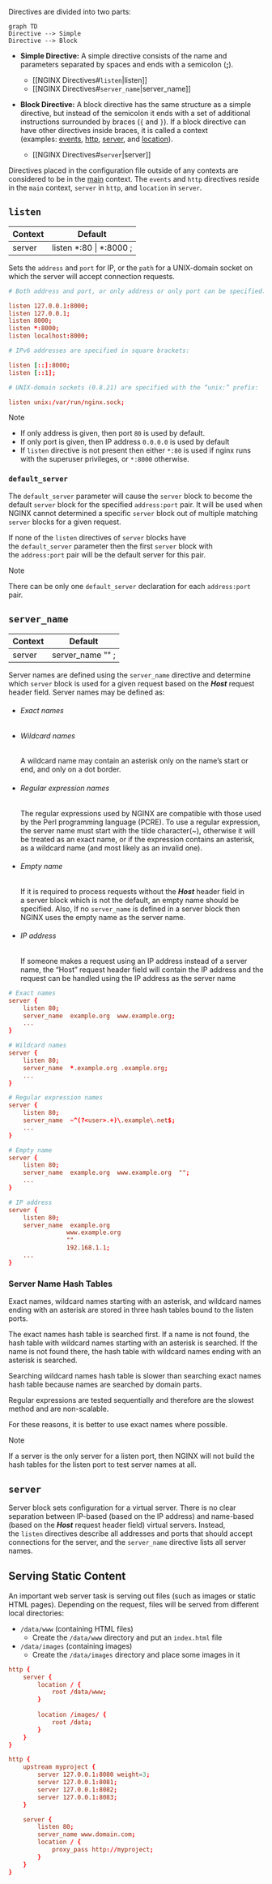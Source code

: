 

Directives are divided into two parts:

```mermaid
graph TD
Directive --> Simple
Directive --> Block
```
- **Simple Directive:**
	A simple directive consists of the name and parameters separated by spaces and ends with a semicolon (**;**).
	- [[NGINX Directives#`listen`|listen]]
	- [[NGINX Directives#`server_name`|server_name]]

- **Block Directive:**
	A block directive has the same structure as a simple directive, but instead of the semicolon it ends with a set of additional instructions surrounded by braces (`{` and `}`). If a block directive can have other directives inside braces, it is called a context (examples: [events](https://nginx.org/en/docs/ngx_core_module.html#events), [http](https://nginx.org/en/docs/http/ngx_http_core_module.html#http), [server](https://nginx.org/en/docs/http/ngx_http_core_module.html#server), and [location](https://nginx.org/en/docs/http/ngx_http_core_module.html#location)).
	- [[NGINX Directives#`server`|server]]

Directives placed in the configuration file outside of any contexts are considered to be in the [main](https://nginx.org/en/docs/ngx_core_module.html) context. The `events` and `http` directives reside in the `main` context, `server` in `http`, and `location` in `server`.

## `listen`

| Context | Default |
| --------- | --------- |
| server | listen \*:80 \| \*:8000 ;|

Sets the `address` and `port` for IP, or the `path` for a UNIX-domain socket on which the server will accept connection requests.

```conf
# Both address and port, or only address or only port can be specified:

listen 127.0.0.1:8000;
listen 127.0.0.1;
listen 8000;
listen *:8000;
listen localhost:8000;

# IPv6 addresses are specified in square brackets:

listen [::]:8000;
listen [::1];

# UNIX-domain sockets (0.8.21) are specified with the “unix:” prefix:

listen unix:/var/run/nginx.sock;
```

>[!note]
>- If only address is given, then port `80` is used by default.
>- If only port is given, then IP address `0.0.0.0` is used by default
>- If `listen` directive is not present then either `*:80` is used if nginx runs with the superuser privileges, or `*:8000` otherwise.


### `default_server`

The `default_server` parameter will cause the `server` block to become the default `server` block for the specified `address:port` pair. It will be used when NGINX cannot determined a specific `server` block out of multiple matching `server` blocks for a given request.

If none of the `listen` directives of `server` blocks have the `default_server` parameter then the first `server` block with the `address:port` pair will be the default server for this pair.

>[!note]
>There can be only one `default_server` declaration for each `address:port` pair.


## `server_name`

| Context | Default |
| --------- | --------- |
| server | server_name "" ;|

Server names are defined using the `server_name` directive and determine which `server` block is used for a given request based on the ***Host*** request header field. Server names may be defined as:

- ###### Exact names

- ###### Wildcard names
	A wildcard name may contain an asterisk only on the name’s start or end, and only on a dot border.

- ###### Regular expression names
	The regular expressions used by NGINX are compatible with those used by the Perl programming language (PCRE). To use a regular expression, the server name must start with the tilde character(~), otherwise it will be treated as an exact name, or if the expression contains an asterisk, as a wildcard name (and most likely as an invalid one).

- ###### Empty name
	If it is required to process requests without the ***Host*** header field in a server block which is not the default, an empty name should be specified. Also, If no `server_name` is defined in a server block then NGINX uses the empty name as the server name.

- ###### IP address
	If someone makes a request using an IP address instead of a server name, the “Host” request header field will contain the IP address and the request can be handled using the IP address as the server name

```conf
# Exact names
server {
    listen 80;
    server_name  example.org  www.example.org;
    ...
}

# Wildcard names
server {
    listen 80;
    server_name  *.example.org .example.org;
    ...
}

# Regular expression names
server {
    listen 80;
    server_name  ~^(?<user>.+)\.example\.net$;
    ...
}

# Empty name
server {
    listen 80;
    server_name  example.org  www.example.org  "";
    ...
}

# IP address
server {
    listen 80;
    server_name  example.org
				www.example.org
				""
				192.168.1.1;
    ...
}

```


### Server Name Hash Tables

Exact names, wildcard names starting with an asterisk, and wildcard names ending with an asterisk are stored in three hash tables bound to the listen ports.

The exact names hash table is searched first. If a name is not found, the hash table with wildcard names starting with an asterisk is searched. If the name is not found there, the hash table with wildcard names ending with an asterisk is searched.

Searching wildcard names hash table is slower than searching exact names hash table because names are searched by domain parts.

Regular expressions are tested sequentially and therefore are the slowest method and are non-scalable. 

For these reasons, it is better to use exact names where possible.

>[!note]
>If a server is the only server for a listen port, then NGINX will not build the hash tables for the listen port to test server names at all.



## `server`

Server block sets configuration for a virtual server. There is no clear separation between IP-based (based on the IP address) and name-based (based on the ***Host*** request header field) virtual servers. Instead, the `listen` directives describe all addresses and ports that should accept connections for the server, and the `server_name` directive lists all server names.

## Serving Static Content

An important web server task is serving out files (such as images or static HTML pages). Depending on the request, files will be served from different local directories:
- `/data/www` (containing HTML files)
	- Create the `/data/www` directory and put an `index.html` file
- `/data/images` (containing images)
	- Create the `/data/images` directory and place some images in it

```conf
http {
    server {
	    location / {
	        root /data/www;
	    }
	
	    location /images/ {
	        root /data;
	    }
    }
}
```



```conf
http {
	upstream myproject {
		server 127.0.0.1:8080 weight=3;
		server 127.0.0.1:8081;
		server 127.0.0.1:8082;
		server 127.0.0.1:8083;
	}

	server {
		listen 80;
		server_name www.domain.com;
		location / {
			proxy_pass http://myproject;
		}
	}
}
```